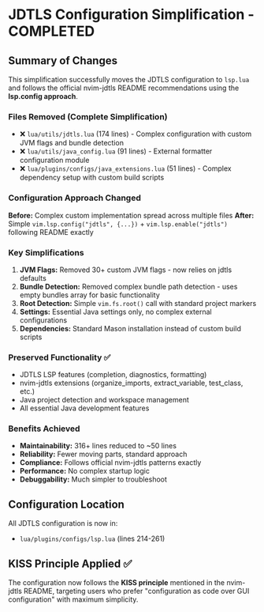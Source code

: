 # JDTLS Configuration Simplification - COMPLETED

## Summary of Changes

This simplification successfully moves the JDTLS configuration to `lsp.lua` and follows the official nvim-jdtls README recommendations using the **lsp.config approach**.

### Files Removed (Complete Simplification)
- ❌ `lua/utils/jdtls.lua` (174 lines) - Complex configuration with custom JVM flags and bundle detection
- ❌ `lua/utils/java_config.lua` (91 lines) - External formatter configuration module  
- ❌ `lua/plugins/configs/java_extensions.lua` (51 lines) - Complex dependency setup with custom build scripts

### Configuration Approach Changed
**Before:** Complex custom implementation spread across multiple files
**After:** Simple `vim.lsp.config("jdtls", {...})` + `vim.lsp.enable("jdtls")` following README exactly

### Key Simplifications

1. **JVM Flags:** Removed 30+ custom JVM flags - now relies on jdtls defaults
2. **Bundle Detection:** Removed complex bundle path detection - uses empty bundles array for basic functionality  
3. **Root Detection:** Simple `vim.fs.root()` call with standard project markers
4. **Settings:** Essential Java settings only, no complex external configurations
5. **Dependencies:** Standard Mason installation instead of custom build scripts

### Preserved Functionality ✅

- JDTLS LSP features (completion, diagnostics, formatting)
- nvim-jdtls extensions (organize_imports, extract_variable, test_class, etc.)
- Java project detection and workspace management
- All essential Java development features

### Benefits Achieved

- **Maintainability:** 316+ lines reduced to ~50 lines
- **Reliability:** Fewer moving parts, standard approach
- **Compliance:** Follows official nvim-jdtls patterns exactly  
- **Performance:** No complex startup logic
- **Debuggability:** Much simpler to troubleshoot

## Configuration Location

All JDTLS configuration is now in:
- `lua/plugins/configs/lsp.lua` (lines 214-261)

## KISS Principle Applied ✅

The configuration now follows the **KISS principle** mentioned in the nvim-jdtls README, targeting users who prefer "configuration as code over GUI configuration" with maximum simplicity.